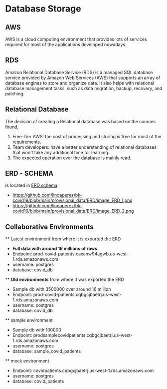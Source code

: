 # Database Storage 

## AWS

AWS is a cloud computing environment that provides lots of services required for most of the applications developed nowadays.

## RDS

Amazon Relational Database Service (RDS) is a managed SQL database service provided by Amazon Web Services (AWS) that supports an array of database engines to store and organize data. It also helps with relational database management tasks, such as data migration, backup, recovery, and patching.

## Relational Database

The decision of creating a Relational database was based on the sources found, 

1. Free-Tier AWS:  the cost of processing and storing is free for most of the requirements. 
2. Team developers: have a better understanding of relational databases that won't take any additional time for learning.
3. The expected operation over the database is mainly read.

## ERD - SCHEMA

Is located in [ERD schema](https://github.com/lindaperez/bk-covid19/blob/main/provisional_data/ERD/schema/schema_backup)
- https://github.com/lindaperez/bk-covid19/blob/main/provisional_data/ERD/image_ERD_1.png
- https://github.com/lindaperez/bk-covid19/blob/main/provisional_data/ERD/image_ERD_2.png


## Collaborative Environments

** Latest environment from where it is exported the ERD

- **Full data with around 16 millions of rows**
- Endpoint: prod-covid-patients.caxanw94agwb.us-west-1.rds.amazonaws.com
- username: postgres
- database: covid_db

** **Old environments** from where it was exported the ERD

- Sample db with 3500000 over around 16 million
- Endpoint: prod-covid-patients.cqbgcjbaetrj.us-west-1.rds.amazonaws.com
- username: postgres
- database: covid_db

** sample environment 

- Sample db with 100000
- Endpoint: prodsamplecovidpatients.cqbgcjbaetrj.us-west-1.rds.amazonaws.com
- username: postgres
- database: sample_covid_patients


** mock environment 

- Endpoint: covidpatients.cqbgcjbaetrj.us-west-1.rds.amazonaws.com
- username: postgres
- database: covid_patients







